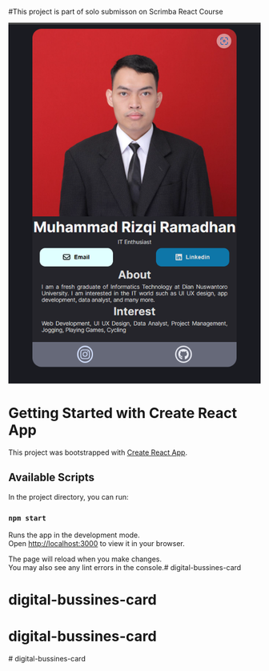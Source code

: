 #This project is part of solo submisson on Scrimba React Course

![Screenshot](/public/digital-bussines-card.png "Screenshot")

# Getting Started with Create React App

This project was bootstrapped with [Create React App](https://github.com/facebook/create-react-app).

## Available Scripts

In the project directory, you can run:

### `npm start`

Runs the app in the development mode.\
Open [http://localhost:3000](http://localhost:3000) to view it in your browser.

The page will reload when you make changes.\
You may also see any lint errors in the console.# digital-bussines-card
# digital-bussines-card
# digital-bussines-card
#   d i g i t a l - b u s s i n e s - c a r d 
 
 
